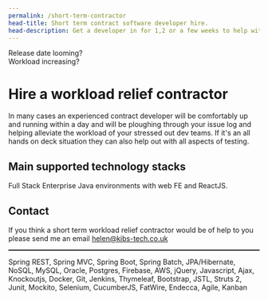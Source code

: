 ```yaml
---
permalink: /short-term-contractor
head-title: Short term contract software developer hire. 
head-description: Get a developer in for 1,2 or a few weeks to help with workload.
---
```

<div class="splash">
<div class="h1">Release date looming?</div>

<div class="h2">Workload increasing?</div>

<div class="hmj-home-icon"><i class="far fa-tired"></i></div>

</div>


# Hire a workload relief contractor


In many cases an experienced contract developer
will be comfortably up and running within a day and will be
 ploughing through your issue log and 
 helping alleviate the workload of your 
stressed out dev teams. If it's an all hands on 
deck situation they can also help out with all aspects of
 testing.


## Main supported technology stacks
Full Stack Enterprise Java environments with web FE and ReactJS. 

## Contact
If you think a short term workload relief contractor 
would be of help to you please send me an email 
<a href="helen@kibs-tech.co.uk">helen@kibs-tech.co.uk</a>

<hr style='border-top:1px solid #000' />
<p class="small" >
Spring REST, Spring MVC, Spring Boot, Spring Batch,
JPA/Hibernate, NoSQL, MySQL, Oracle, Postgres,
Firebase, AWS,
jQuery, Javascript, Ajax, Knockoutjs,
Docker, Git, Jenkins,
Thymeleaf, Bootstrap,  JSTL, Struts 2,
Junit, Mockito, Selenium, CucumberJS,
FatWire, Endecca,
Agile, Kanban
</p>
